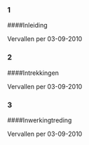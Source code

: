 <meta http-equiv='Content-Type' content='text/html; charset=utf-8' />

### 1  

####Inleiding

Vervallen per 03-09-2010 

### 2  

####Intrekkingen

Vervallen per 03-09-2010 

### 3  

####Inwerkingtreding

Vervallen per 03-09-2010 

